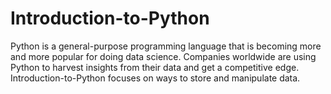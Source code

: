 # Introduction-to-Python
Python is a general-purpose programming language that is becoming more and more popular for doing data science. Companies worldwide are using Python to harvest insights from their data and get a competitive edge. Introduction-to-Python focuses on ways to store and manipulate data. 
